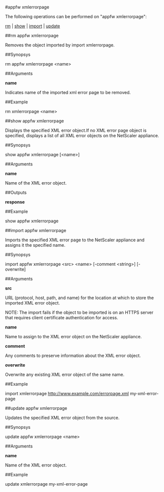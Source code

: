 #appfw xmlerrorpage

The following operations can be performed on "appfw xmlerrorpage":


[rm](#rm-appfw-xmlerrorpage) | [show](#show-appfw-xmlerrorpage) | [import](#import-appfw-xmlerrorpage) | [update](#update-appfw-xmlerrorpage)

##rm appfw xmlerrorpage

Removes the object imported by import xmlerrorpage.


##Synopsys

rm appfw xmlerrorpage &lt;name>


##Arguments

<b>name</b>
Indicates name of the imported xml error page to be removed.



##Example

rm xmlerrorpage &lt;name&gt;

##show appfw xmlerrorpage

Displays the specified XML error object.If no XML error page object is specified, displays a list of all XML error objects on the NetScaler appliance.


##Synopsys

show appfw xmlerrorpage [&lt;name>]


##Arguments

<b>name</b>
Name of the XML error object.



##Outputs

<b>response</b>



##Example

show appfw xmlerrorpage

##import appfw xmlerrorpage

Imports the specified XML error page to the NetScaler appliance and assigns it the specified name.


##Synopsys

import appfw xmlerrorpage &lt;src> &lt;name> [-comment &lt;string>] [-overwrite]


##Arguments

<b>src</b>
URL (protocol, host, path, and name) for the location at which to store the imported XML error object.
NOTE: The import fails if the object to be imported is on an HTTPS server that requires client certificate authentication for access.

<b>name</b>
Name to assign to the XML error object on the NetScaler appliance.

<b>comment</b>
Any comments to preserve information about the XML error object.

<b>overwrite</b>
Overwrite any existing XML error object of the same name.



##Example

import xmlerrorpage http://www.example.com/errorpage.xml my-xml-error-page 

##update appfw xmlerrorpage

Updates the specified XML error object from the source.


##Synopsys

update appfw xmlerrorpage &lt;name>


##Arguments

<b>name</b>
Name of the XML error object.



##Example

update xmlerrorpage my-xml-error-page

